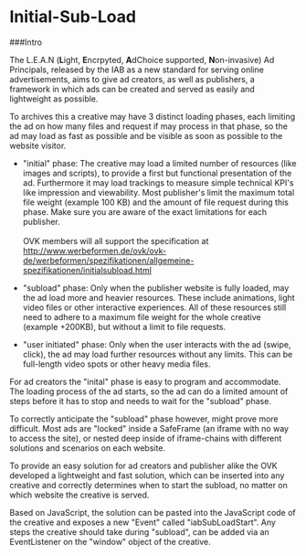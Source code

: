 # Initial-Sub-Load

###Intro

The L.E.A.N (**L**ight, **E**ncrpyted, **A**dChoice supported, **N**on-invasive) Ad Principals, released by the IAB as a new standard for serving online advertisements, aims to give ad creators, as well as publishers, a framework in which ads can be created and served as easily and lightweight as possible.

To archives this a creative may have 3 distinct loading phases, each limiting the ad on how many files and request if may process in that phase, so the ad may load as fast as possible and be visible as soon as possible to the website visitor.

* "initial" phase: The creative may load a limited number of resources (like images and scripts), to provide a first but functional presentation of the ad. Furthermore it may load trackings to measure simple technical KPI's like impression and viewability. Most publisher's limit the maximum total file weight (example 100 KB) and  the amount of file request during this phase.  Make sure you are aware of the exact limitations for each publisher. <br><br>OVK members will all support the specification at http://www.werbeformen.de/ovk/ovk-de/werbeformen/spezifikationen/allgemeine-spezifikationen/initialsubload.html


* "subload" phase: Only when the publisher website is fully loaded, may the ad load more and heavier resources. These include animations, light video files or other interactive experiences. All of these resources still need to adhere to a maximum file weight for the whole creative (example +200KB), but without a limit to file requests.

* "user initiated" phase: Only when the user interacts with the ad (swipe, click), the ad may load further resources without any limits. This can be full-length video spots or other heavy media files.


For ad creators the "inital" phase is easy to program and accommodate. The loading process of the ad starts, so the ad can do a limited amount of steps before it has to stop and needs to wait for the "subload" phase.

To correctly anticipate the "subload" phase however, might prove more difficult.  Most ads are "locked" inside a SafeFrame (an iframe with no way to access the site), or nested deep inside of iframe-chains with different solutions and scenarios on each website.

To provide an easy solution for ad creators and publisher alike the OVK developed a lightweight and fast solution, which can be inserted into any creative and correctly determines when to start the subload, no matter on which website the creative is served.

Based on JavaScript, the solution can be pasted into the JavaScript code of the creative and exposes a new "Event" called "iabSubLoadStart". Any steps the creative should take during "subload", can be added via an EventListener on the "window" object of the creative.<br><br>
 
